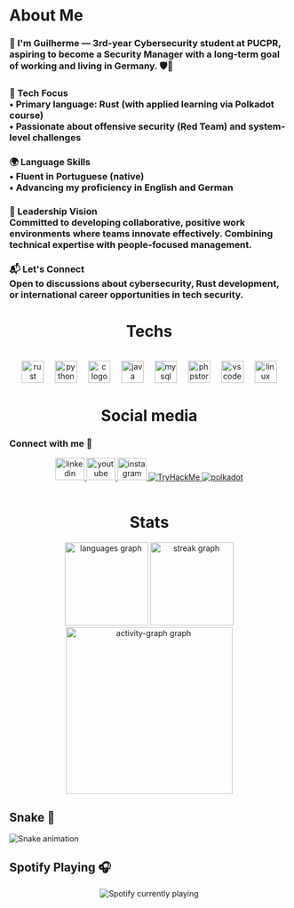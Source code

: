 <h1 align="left">About Me</h1>

###

<h3 align="left">👤 I'm Guilherme — 3rd-year Cybersecurity student at PUCPR, aspiring to become a Security Manager with a long-term goal of working and living in Germany. 🛡️💼</h3><h3 align="left">🔧 Tech Focus<br> • Primary language: Rust (with applied learning via Polkadot course)<br> • Passionate about offensive security (Red Team) and system-level challenges</h3><h3 align="left">🌍 Language Skills<br> • Fluent in Portuguese (native)<br> • Advancing my proficiency in English and German</h3><h3 align="left">🌟 Leadership Vision<br> Committed to developing collaborative, positive work environments where teams innovate effectively. Combining technical expertise with people-focused management.</h3><h3 align="left">📬 Let's Connect<br> Open to discussions about cybersecurity, Rust development, or international career opportunities in tech security.</h3>

<h1 align="center">Techs</h1>

<br clear="both">

<div align="center">
  <!-- Linguagens -->
  <img src="https://skillicons.dev/icons?i=rust" height="40" alt="rust logo" />
  <img width="12" />
  <img src="https://cdn.jsdelivr.net/gh/devicons/devicon/icons/python/python-original.svg" height="40" alt="python logo" />
  <img width="12" />
  <img src="https://cdn.jsdelivr.net/gh/devicons/devicon/icons/c/c-original.svg" height="40" alt="c logo" />
  <img width="12" />
  <img src="https://cdn.jsdelivr.net/gh/devicons/devicon/icons/java/java-original.svg" height="40" alt="java logo" />
  <img width="12" />

  <!-- Outras ferramentas -->
  <img src="https://cdn.jsdelivr.net/gh/devicons/devicon/icons/mysql/mysql-original.svg" height="40" alt="mysql logo" />
  <img width="12" />
  <img src="https://cdn.jsdelivr.net/gh/devicons/devicon/icons/phpstorm/phpstorm-original.svg" height="40" alt="phpstorm logo" />
  <img width="12" />
  <img src="https://cdn.jsdelivr.net/gh/devicons/devicon/icons/vscode/vscode-original.svg" height="40" alt="vscode logo" />
  <img width="12" />
  <img src="https://cdn.jsdelivr.net/gh/devicons/devicon/icons/linux/linux-original.svg" height="40" alt="linux logo" />
</div>



<h1 align="center">Social media</h1>

### Connect with me 🔗

<div align="center">
  <a href="https://www.linkedin.com/in/guilherme-montoya-6b668b2b0/" target="_blank">
    <img src="https://raw.githubusercontent.com/maurodesouza/profile-readme-generator/master/src/assets/icons/social/linkedin/default.svg" width="52" height="40" alt="linkedin logo" />
  </a>
  <a href="https://www.youtube.com/@Yashic_?sub_confirmation=1" target="_blank">
    <img src="https://raw.githubusercontent.com/maurodesouza/profile-readme-generator/master/src/assets/icons/social/youtube/default.svg" width="52" height="40" alt="youtube logo" />
  </a>
  <a href="https://www.instagram.com/yashic_m/" target="_blank">
    <img src="https://raw.githubusercontent.com/maurodesouza/profile-readme-generator/master/src/assets/icons/social/instagram/default.svg" width="52" height="40" alt="instagram logo" />
  </a>
<a href="https://tryhackme.com/r/p/Yashic" target="_blank">
  <img src="https://img.shields.io/badge/TryHackMe-212C42?style=for-the-badge&logo=TryHackMe&logoColor=white" alt="TryHackMe">
</a>
<a href="https://polkadot.com/" target="_blank">
 	<img src="https://img.shields.io/badge/polkadot-E6007A?style=for-the-badge&logo=polkadot&logoColor=000" alt="polkadot">
</a>
</div>
<br clear="both">

<h1 align="center">Stats</h1>

<div align="center">
  <img src="https://github-readme-stats.vercel.app/api/top-langs?username=Yash1c&locale=en&hide_title=false&layout=compact&card_width=320&langs_count=5&theme=nightowl&hide_border=true&order=2" height="150" alt="languages graph" />
  <img src="https://streak-stats.demolab.com?user=Yash1c&locale=en&mode=daily&theme=blue-green&hide_border=false&border_radius=5&order=3" height="150" alt="streak graph" />
  <img src="https://github-readme-activity-graph.vercel.app/graph?username=Yash1c&radius=16&theme=tokyo-night&area=true&order=5&hide_border=true&hide_title=false&bg_color=040f0f" height="300" alt="activity-graph graph" />
</div>

## Snake 🐍

<img src="https://raw.githubusercontent.com/Yash1c/Yash1c/output/snake.svg" alt="Snake animation" />

## Spotify Playing 🎧

<div align="center">
  <img src="https://spotify-recently-played-readme.vercel.app/api?user=xkefgvn8q789alwdzlmtwrgkr" alt="Spotify currently playing" />
</div>

###


